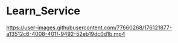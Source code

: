 # Learn_Service


https://user-images.githubusercontent.com/77660268/176121877-a13512c6-4008-401f-9492-52eb19dc0d1b.mp4

